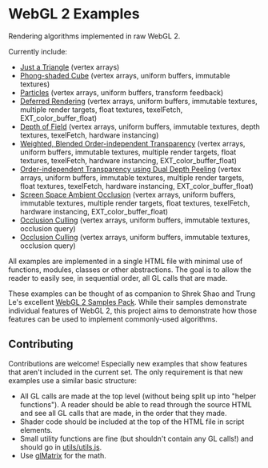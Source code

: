 WebGL 2 Examples
================

Rendering algorithms implemented in raw WebGL 2.

Currently include:
- [Just a Triangle](https://tsherif.github.io/webgl2examples/triangle.html) (vertex arrays)
- [Phong-shaded Cube](https://tsherif.github.io/webgl2examples/cube.html) (vertex arrays, uniform buffers, immutable textures)
- [Particles](https://tsherif.github.io/webgl2examples/particles.html) (vertex arrays, uniform buffers, transform feedback)
- [Deferred Rendering](https://tsherif.github.io/webgl2examples/deferred.html) (vertex arrays, uniform buffers, immutable textures, multiple render targets, float textures, texelFetch, EXT_color_buffer_float)
- [Depth of Field](https://tsherif.github.io/webgl2examples/dof.html) (vertex arrays, uniform buffers, immutable textures, depth textures, texelFetch, hardware instancing)
- [Weighted, Blended Order-independent Transparency](https://tsherif.github.io/webgl2examples/oit.html) (vertex arrays, uniform buffers, immutable textures, multiple render targets, float textures, texelFetch, hardware instancing, EXT_color_buffer_float)
- [Order-independent Transparency using Dual Depth Peeling](https://tsherif.github.io/webgl2examples/oit-dual-depth-peeling.html) (vertex arrays, uniform buffers, immutable textures, multiple render targets, float textures, texelFetch, hardware instancing, EXT_color_buffer_float)
- [Screen Space Ambient Occlusion](https://tsherif.github.io/webgl2examples/ssao.html) (vertex arrays, uniform buffers, immutable textures, multiple render targets, float textures, texelFetch, hardware instancing, EXT_color_buffer_float)
- [Occlusion Culling](https://dcalibri.github.io/webgl2examples/occlusion.html) (vertex arrays, uniform buffers, immutable textures, occlusion query)
- [Occlusion Culling](https://dcalibri.github.io/webgl2examples/occlusion-heavy.html) (vertex arrays, uniform buffers, immutable textures, occlusion query)

All examples are implemented in a single HTML file with minimal use of functions, modules, classes or other abstractions. The goal is to allow the reader to easily see, in sequential order, all GL calls that are made.

These examples can be thought of as companion to Shrek Shao and Trung Le's excellent [WebGL 2 Samples Pack](http://webglsamples.org/WebGL2Samples/). While their samples demonstrate individual features of WebGL 2, this project aims to demonstrate how those features can be used to implement commonly-used algorithms.

Contributing
------------

Contributions are welcome! Especially new examples that show features that aren't included in the current set. The only requirement is that new examples use a similar basic structure:
- All GL calls are made at the top level (without being split up into "helper functions"). A reader should be able to read through the source HTML and see all GL calls that are made, in the order that they made.
- Shader code should be included at the top of the HTML file in script elements.
- Small utility functions are fine (but shouldn't contain any GL calls!) and should go in [utils/utils.js](https://github.com/tsherif/webgl2examples/blob/master/utils/utils.js).
- Use [glMatrix](https://github.com/tsherif/webgl2examples/blob/master/utils/gl-matrix.js) for the math.
